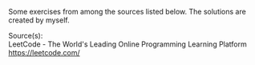 Some exercises from among the sources listed below. The solutions are created by myself. 

Source(s):  
LeetCode - The World's Leading Online Programming Learning Platform  
https://leetcode.com/  

